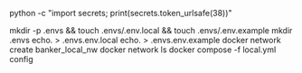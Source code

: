 python -c "import secrets; print(secrets.token_urlsafe(38))"

mkdir -p .envs && touch .envs/.env.local && touch .envs/.env.example
mkdir .envs
echo. > .envs\.env.local
echo. > .envs\.env.example
docker network create banker_local_nw
docker network ls
docker compose -f local.yml config
